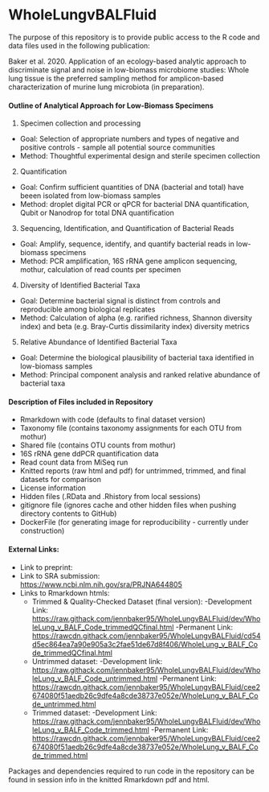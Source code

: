 # WholeLungvBALFluid

The purpose of this repository is to provide public access to the R code and data files used in the following publication: 

Baker et al. 2020. Application of an ecology-based analytic approach to discriminate signal and noise in low-biomass microbiome studies: Whole lung tissue is the preferred sampling method for amplicon-based characterization of murine lung microbiota (in preparation). 


#### Outline of Analytical Approach for Low-Biomass Specimens

1) Specimen collection and processing 
  - Goal: Selection of appropriate numbers and types of negative and positive controls - sample all potential source communities
  - Method: Thoughtful experimental design and sterile specimen collection 
 
2) Quantification 
  - Goal: Confirm sufficient quantities of DNA (bacterial and total) have beeen isolated from low-biomass samples
  - Method: droplet digital PCR or qPCR for bacterial DNA quantification, Qubit or Nanodrop for total DNA quantification
  
3) Sequencing, Identification, and Quantification of Bacterial Reads
  - Goal: Amplify, sequence, identify, and quantify bacterial reads in low-biomass specimens
  - Method: PCR amplification, 16S rRNA gene amplicon sequencing, mothur, calculation of read counts per specimen
  
4) Diversity of Identified Bacterial Taxa
  - Goal: Determine bacterial signal is distinct from controls and reproducible among biological replicates
  - Method: Calculation of alpha (e.g. rarified richness, Shannon diversity index) and beta (e.g. Bray-Curtis dissimilarity index) diversity metrics

5) Relative Abundance of Identified Bacterial Taxa 
  - Goal: Determine the biological plausibility of bacterial taxa identified in low-biomass samples 
  - Method: Principal component analysis and ranked relative abundance of bacterial taxa
  
 
#### Description of Files included in Repository

- Rmarkdown with code (defaults to final dataset version)
- Taxonomy file (contains taxonomy assignments for each OTU from mothur)
- Shared file (contains OTU counts from mothur)
- 16S rRNA gene ddPCR quantification data 
- Read count data from MiSeq run
- Knitted reports (raw html and pdf) for untrimmed, trimmed, and final datasets for comparison
- License information
- Hidden files (.RData and .Rhistory from local sessions)
- gitignore file (ignores cache and other hidden files when pushing directory contents to GitHub)
- DockerFile (for generating image for reproducibility - currently under construction)


#### External Links: 
- Link to preprint: 
- Link to SRA submission: https://www.ncbi.nlm.nih.gov/sra/PRJNA644805
- Links to Rmarkdown htmls:
  - Trimmed & Quality-Checked Dataset (final version): 
    -Development Link: https://raw.githack.com/jennbaker95/WholeLungvBALFluid/dev/WholeLung_v_BALF_Code_trimmedQCfinal.html
    -Permanent Link: https://rawcdn.githack.com/jennbaker95/WholeLungvBALFluid/cd54d5ec864ea7a90e905a3c2fae51de67d8f406/WholeLung_v_BALF_Code_trimmedQCfinal.html
  - Untrimmed dataset: 
    -Development link: https://raw.githack.com/jennbaker95/WholeLungvBALFluid/dev/WholeLung_v_BALF_Code_untrimmed.html
    -Permanent Link: https://rawcdn.githack.com/jennbaker95/WholeLungvBALFluid/cee2674080f51aedb26c9dfe4a8cde38737e052e/WholeLung_v_BALF_Code_untrimmed.html
  - Trimmed dataset: 
    -Development Link: https://raw.githack.com/jennbaker95/WholeLungvBALFluid/dev/WholeLung_v_BALF_Code_trimmed.html
    -Permanent Link: https://rawcdn.githack.com/jennbaker95/WholeLungvBALFluid/cee2674080f51aedb26c9dfe4a8cde38737e052e/WholeLung_v_BALF_Code_trimmed.html
    
  
Packages and dependencies required to run code in the repository can be found in session info in the knitted Rmarkdown pdf and html.
